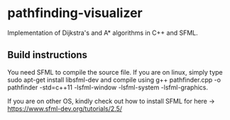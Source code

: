 # pathfinding-visualizer
Implementation of Dijkstra's and A* algorithms in C++ and SFML.

## Build instructions

You need SFML to compile the source file. If you are on linux, simply type sudo apt-get install libsfml-dev and compile using g++ pathfinder.cpp -o pathfinder -std=c++11 -lsfml-window -lsfml-system -lsfml-graphics.

If you are on other OS, kindly check out how to install SFML for here -> https://www.sfml-dev.org/tutorials/2.5/

